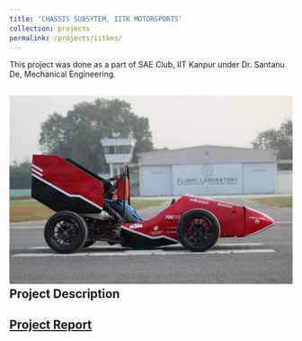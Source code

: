 ```yaml
---
title: 'CHASSIS SUBSYTEM, IITK MOTORSPORTS'
collection: projects
permalink: /projects/iitkms/
---
```


This project was done as a part of SAE Club, IIT Kanpur under Dr. Santanu De, Mechanical Engineering.


![F18 IITKMS](/images/f18.jpg)
Project Description
---

[Project Report](http://exampleurl.com)
---
